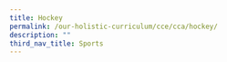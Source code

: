 ```yaml
---
title: Hockey
permalink: /our-holistic-curriculum/cce/cca/hockey/
description: ""
third_nav_title: Sports
---
```

